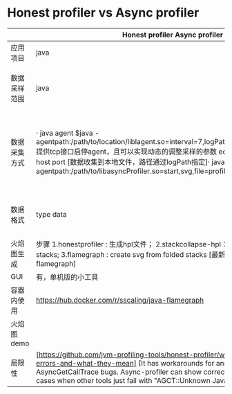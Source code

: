 # Honest profiler vs Async profiler

|   | Honest profiler Async profiler  |   |
| ------------ | ------------ | ------------ |
| 应用项目  |  java |   |
|  数据采样范围 | java  |  Java + native, JVM and even kernel函数 |
| 数据采集方式  |  · java agent $java -agentpath:/path/to/location/liblagent.so=interval=7,logPath=/path/to/output/log.hpl· 提供tcp接口启停agent，且可以实现动态的调整采样的参数 echo command param - nc host port [数据收集到本地文件，路径通过logPath指定]· java agent $ java -agentpath:/path/to/libasyncProfiler.so=start,svg,file=profile.svg | · command: profile.sh 可以控制采集数据的启停时间点或者采集时长  |
|   数据格式 | type data  | 直接生成svg文件，无法持续收集数据  |
|  火焰图生成 |  步骤 1.honestprofiler : 生成hpl文件； 2.stackcollapse-hpl：解析hpl文件成folded stacks; 3.flamegraph : create svg from folded stacks [最新代码里提供dump-flamegraph] |   直接生成svg |
|  GUI | 有，单机版的小工具  | 无  |
| 容器内使用  | https://hub.docker.com/r/sscaling/java-flamegraph  |   |
| 火焰图demo  |   |   |
| 局限性  |  [https://github.com/jvm-profiling-tools/honest-profiler/wiki/AsyncGetCallTrace-errors-and-what-they-mean] [It has workarounds for annoying AsyncGetCallTrace bugs. Async-profiler can show correct stack traces in the cases when other tools just fail with "AGCT::Unknown Java[ERR=-5]"] |   |
